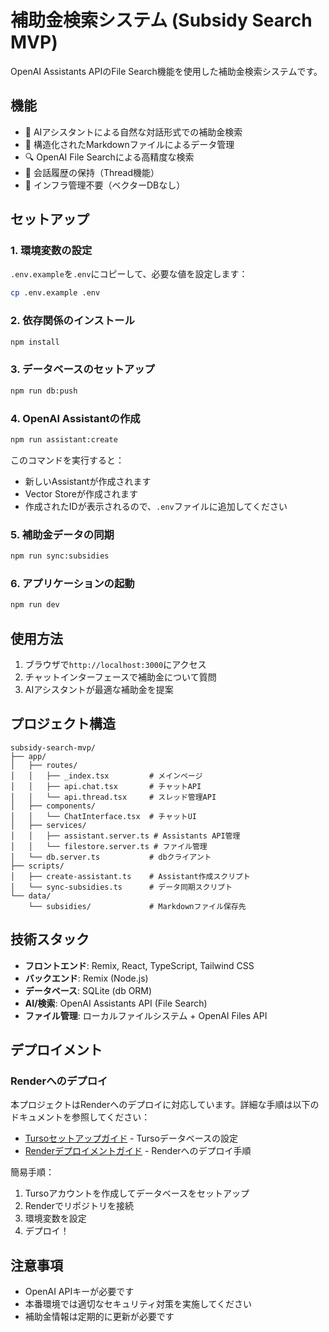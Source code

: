 # 補助金検索システム (Subsidy Search MVP)

OpenAI Assistants APIのFile Search機能を使用した補助金検索システムです。

## 機能

- 🤖 AIアシスタントによる自然な対話形式での補助金検索
- 📄 構造化されたMarkdownファイルによるデータ管理
- 🔍 OpenAI File Searchによる高精度な検索
- 💬 会話履歴の保持（Thread機能）
- 🚀 インフラ管理不要（ベクターDBなし）

## セットアップ

### 1. 環境変数の設定

`.env.example`を`.env`にコピーして、必要な値を設定します：

```bash
cp .env.example .env
```

### 2. 依存関係のインストール

```bash
npm install
```

### 3. データベースのセットアップ

```bash
npm run db:push
```

### 4. OpenAI Assistantの作成

```bash
npm run assistant:create
```

このコマンドを実行すると：
- 新しいAssistantが作成されます
- Vector Storeが作成されます
- 作成されたIDが表示されるので、`.env`ファイルに追加してください

### 5. 補助金データの同期

```bash
npm run sync:subsidies
```

### 6. アプリケーションの起動

```bash
npm run dev
```

## 使用方法

1. ブラウザで`http://localhost:3000`にアクセス
2. チャットインターフェースで補助金について質問
3. AIアシスタントが最適な補助金を提案

## プロジェクト構造

```
subsidy-search-mvp/
├── app/
│   ├── routes/
│   │   ├── _index.tsx         # メインページ
│   │   ├── api.chat.tsx       # チャットAPI
│   │   └── api.thread.tsx     # スレッド管理API
│   ├── components/
│   │   └── ChatInterface.tsx  # チャットUI
│   ├── services/
│   │   ├── assistant.server.ts # Assistants API管理
│   │   └── filestore.server.ts # ファイル管理
│   └── db.server.ts           # dbクライアント
├── scripts/
│   ├── create-assistant.ts    # Assistant作成スクリプト
│   └── sync-subsidies.ts      # データ同期スクリプト
└── data/
    └── subsidies/             # Markdownファイル保存先
```

## 技術スタック

- **フロントエンド**: Remix, React, TypeScript, Tailwind CSS
- **バックエンド**: Remix (Node.js)
- **データベース**: SQLite (db ORM)
- **AI/検索**: OpenAI Assistants API (File Search)
- **ファイル管理**: ローカルファイルシステム + OpenAI Files API

## デプロイメント

### Renderへのデプロイ

本プロジェクトはRenderへのデプロイに対応しています。詳細な手順は以下のドキュメントを参照してください：

- [Tursoセットアップガイド](./docs/TURSO_SETUP.md) - Tursoデータベースの設定
- [Renderデプロイメントガイド](./docs/RENDER_DEPLOYMENT.md) - Renderへのデプロイ手順

簡易手順：
1. Tursoアカウントを作成してデータベースをセットアップ
2. Renderでリポジトリを接続
3. 環境変数を設定
4. デプロイ！

## 注意事項

- OpenAI APIキーが必要です
- 本番環境では適切なセキュリティ対策を実施してください
- 補助金情報は定期的に更新が必要です
